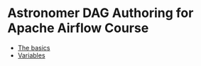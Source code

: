 # Astronomer DAG Authoring for Apache Airflow Course

- [The basics](notes/1_the_basics.md)
- [Variables](notes/2_variables.md)
